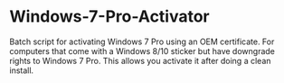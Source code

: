 # Windows-7-Pro-Activator
Batch script for activating Windows 7 Pro using an OEM certificate. For computers that come with a Windows 8/10 sticker but have downgrade rights to Windows 7 Pro. This allows you activate it after doing a clean install.
